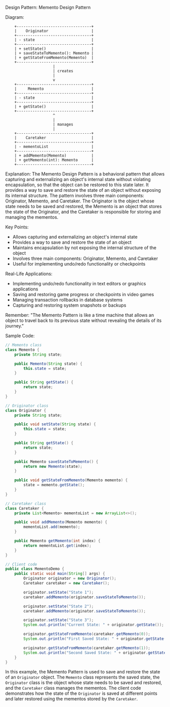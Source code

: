 Design Pattern: Memento Design Pattern

Diagram:
```
    +---------------------------------+
    |    Originator                   |
    +---------------------------------+
    | - state                         |
    +---------------------------------+
    | + setState()                    |
    | + saveStateToMemento(): Memento |
    | + getStateFromMemento(Memento)  |
    +---------------------------------+
                     |
                     | creates
                     |
                     v
    +---------------------------------+
    |     Memento                     |
    +---------------------------------+
    | - state                         |
    +---------------------------------+
    | + getState()                    |
    +---------------------------------+
                     ^
                     |
                     | manages
                     |
    +---------------------------------+
    |    Caretaker                    |
    +---------------------------------+
    | - mementoList                   |
    +---------------------------------+
    | + addMemento(Memento)           |
    | + getMemento(int): Memento      |
    +---------------------------------+
```

Explanation:
The Memento Design Pattern is a behavioral pattern that allows capturing and externalizing an object's internal state without violating encapsulation, so that the object can be restored to this state later. It provides a way to save and restore the state of an object without exposing its internal structure. The pattern involves three main components: Originator, Memento, and Caretaker. The Originator is the object whose state needs to be saved and restored, the Memento is an object that stores the state of the Originator, and the Caretaker is responsible for storing and managing the mementos.

Key Points:
- Allows capturing and externalizing an object's internal state
- Provides a way to save and restore the state of an object
- Maintains encapsulation by not exposing the internal structure of the object
- Involves three main components: Originator, Memento, and Caretaker
- Useful for implementing undo/redo functionality or checkpoints

Real-Life Applications:
- Implementing undo/redo functionality in text editors or graphics applications
- Saving and restoring game progress or checkpoints in video games
- Managing transaction rollbacks in database systems
- Capturing and restoring system snapshots or backups

Remember:
"The Memento Pattern is like a time machine that allows an object to travel back to its previous state without revealing the details of its journey."

Sample Code:
```java
// Memento class
class Memento {
    private String state;

    public Memento(String state) {
        this.state = state;
    }

    public String getState() {
        return state;
    }
}

// Originator class
class Originator {
    private String state;

    public void setState(String state) {
        this.state = state;
    }

    public String getState() {
        return state;
    }

    public Memento saveStateToMemento() {
        return new Memento(state);
    }

    public void getStateFromMemento(Memento memento) {
        state = memento.getState();
    }
}

// Caretaker class
class Caretaker {
    private List<Memento> mementoList = new ArrayList<>();

    public void addMemento(Memento memento) {
        mementoList.add(memento);
    }

    public Memento getMemento(int index) {
        return mementoList.get(index);
    }
}

// Client code
public class MementoDemo {
    public static void main(String[] args) {
        Originator originator = new Originator();
        Caretaker caretaker = new Caretaker();

        originator.setState("State 1");
        caretaker.addMemento(originator.saveStateToMemento());

        originator.setState("State 2");
        caretaker.addMemento(originator.saveStateToMemento());

        originator.setState("State 3");
        System.out.println("Current State: " + originator.getState());

        originator.getStateFromMemento(caretaker.getMemento(0));
        System.out.println("First Saved State: " + originator.getState());

        originator.getStateFromMemento(caretaker.getMemento(1));
        System.out.println("Second Saved State: " + originator.getState());
    }
}
```

In this example, the Memento Pattern is used to save and restore the state of an `Originator` object. The `Memento` class represents the saved state, the `Originator` class is the object whose state needs to be saved and restored, and the `Caretaker` class manages the mementos. The client code demonstrates how the state of the `Originator` is saved at different points and later restored using the mementos stored by the `Caretaker`.
